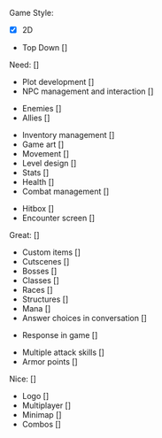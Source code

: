 Game Style:
- [x] 2D
- Top Down []

Need: []
- Plot development []
- NPC management and interaction []
* Enemies []
* Allies []
- Inventory management []
- Game art []
- Movement []
- Level design []
- Stats []
- Health []
- Combat management []
* Hitbox []
* Encounter screen []

Great: []
- Custom items []
- Cutscenes []
- Bosses []
- Classes []
- Races []
- Structures []
- Mana []
- Answer choices in conversation []
* Response in game []
- Multiple attack skills []
- Armor points []

Nice: []
- Logo []
- Multiplayer []
- Minimap []
- Combos []
